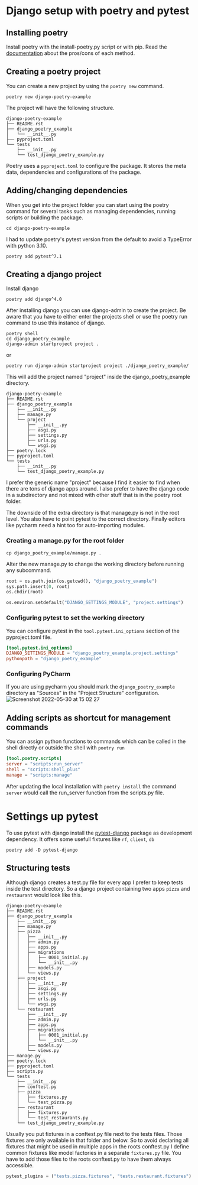 # Django setup with poetry and pytest

## Installing poetry

Install poetry with the install-poetry.py script or with pip. Read the [documentation](https://python-poetry.org/docs/#installation) about the pros/cons of each method.


## Creating a poetry project

You can create a new project by using the `poetry new` command.
```shell
poetry new django-poetry-example
```
The project will have the following structure.
```
django-poetry-example
├── README.rst
├── django_poetry_example
│   └── __init__.py
├── pyproject.toml
└── tests
    ├── __init__.py
    └── test_django_poetry_example.py
```
Poetry uses a `pyproject.toml` to configure the package.
It stores the meta data, dependencies and configurations of the package.


## Adding/changing dependencies
When you get into the project folder you can start using the poetry command for several tasks such as managing dependencies, running scripts or building the package.


```shell
cd django-poetry-example
```

I had to update poetry's pytest version from the default to avoid a TypeError with python 3.10.

```shell
poetry add pytest^7.1
```

## Creating a django project
Install django
```
poetry add django^4.0
```

After installing django you can use django-admin to create the project. 
Be aware that you have to either enter the projects shell or use the poetry run command to use
this instance of django.

```shell
poetry shell
cd django_poetry_example
django-admin startproject project .
```
or
```shell
poetry run django-admin startproject project ./django_poetry_example/
```

This will add the project named "project" inside the django_poetry_example directory.
```
django-poetry-example
├── README.rst
├── django_poetry_example
│   ├── __init__.py
│   ├── manage.py
│   └── project
│       ├── __init__.py
│       ├── asgi.py
│       ├── settings.py
│       ├── urls.py
│       └── wsgi.py
├── poetry.lock
├── pyproject.toml
└── tests
    ├── __init__.py
    └── test_django_poetry_example.py
```
I prefer the generic name "project" because I find it easier to find when there are tons of django apps around.
I also prefer to have the django code in a subdirectory and not mixed with other stuff that is in the poetry root folder.

The downside of the extra directory is that manage.py is not in the root level. You also have to point pytest to the correct directory.
Finally editors like pycharm need a hint too for auto-importing modules.


### Creating a manage.py for the root folder
```
cp django_poetry_example/manage.py .
```
Alter the new manage.py to change the working directory before running any subcommand.
```python
root = os.path.join(os.getcwd(), "django_poetry_example")
sys.path.insert(0, root)
os.chdir(root)

os.environ.setdefault("DJANGO_SETTINGS_MODULE", "project.settings")
```

### Configuring pytest to set the working directory

You can configure pytest in the `tool.pytest.ini_options` section of the pyproject.toml file.
```toml
[tool.pytest.ini_options]
DJANGO_SETTINGS_MODULE = "django_poetry_example.project.settings"
pythonpath = "django_poetry_example"
```

### Configuring PyCharm
If you are using pycharm you should mark the `django_poetry_example` directory as "Sources" in the  "Project Structure" configuration.
![Screenshot 2022-05-30 at 15 02 27](https://user-images.githubusercontent.com/738398/171011436-81aa4e02-302f-463b-8027-eb2e8a97f76c.png)

## Adding scripts as shortcut for management commands
You can assign python functions to commands which can be called in the shell directly or outside the shell with `poetry run`

```toml
[tool.poetry.scripts]
server = "scripts:run_server"
shell = "scripts:shell_plus"
manage = "scripts:manage"
```
After updating the local installation with `poetry install` the command `server` would call the run_server function from the scripts.py file.


# Settings up pytest 

To use pytest with django install the [pytest-django](https://pypi.org/project/pytest-django/) package as development dependency. 
It offers some usefull fixtures like `rf`, `client`, `db`
```
poetry add -D pytest-django
```

## Structuring tests

Although django creates a test.py file for every app I prefer to keep tests inside the test directory.
So a django project containing two apps `pizza` and `restaurant` would look like this.
```
django-poetry-example
├── README.rst
├── django_poetry_example
│   ├── __init__.py
│   ├── manage.py
│   ├── pizza
│   │   ├── __init__.py
│   │   ├── admin.py
│   │   ├── apps.py
│   │   ├── migrations
│   │   │   ├── 0001_initial.py
│   │   │   └── __init__.py
│   │   ├── models.py
│   │   └── views.py
│   ├── project
│   │   ├── __init__.py
│   │   ├── asgi.py
│   │   ├── settings.py
│   │   ├── urls.py
│   │   └── wsgi.py
│   └── restaurant
│       ├── __init__.py
│       ├── admin.py
│       ├── apps.py
│       ├── migrations
│       │   ├── 0001_initial.py
│       │   └── __init__.py
│       ├── models.py
│       └── views.py
├── manage.py
├── poetry.lock
├── pyproject.toml
├── scripts.py
└── tests
    ├── __init__.py
    ├── conftest.py
    ├── pizza
    │   ├── fixtures.py
    │   └── test_pizza.py
    ├── restaurant
    │   ├── fixtures.py
    │   └── test_restaurants.py
    └── test_django_poetry_example.py
```
Usually you put fixtures in a conftest.py file next to the tests files. Those fixtures are only available in that folder and below. 
So to avoid declaring all fixtures that might be used in multiple apps in the roots conftest.py I define common fixtures like
model factories in a separate `fixtures.py` file. You have to add those files to the roots conftest.py to have them always accessible.

```python
pytest_plugins = ("tests.pizza.fixtures", "tests.restaurant.fixtures")
```
